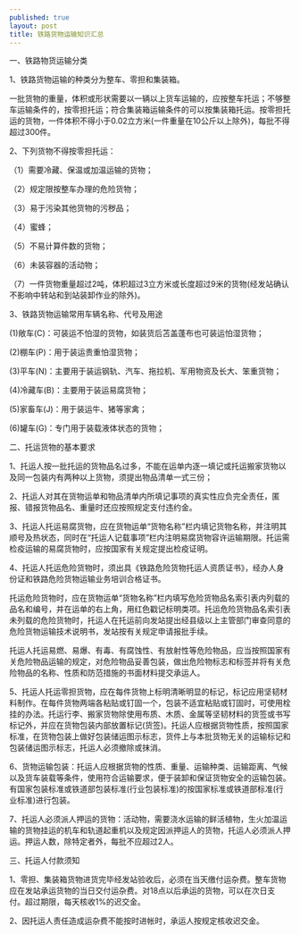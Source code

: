 ```yaml
---
published: true
layout: post
title: 铁路货物运输知识汇总
---
```

一、铁路物货运输分类

1、铁路货物运输的种类分为整车、零担和集装箱。

一批货物的重量，体积或形状需要以一辆以上货车运输的，应按整车托运；不够整车运输条件的，按零担托运；符合集装箱运输条件的可以按集装箱托运。按零担托运的货物，一件体积不得小于0.02立方米(一件重量在10公斤以上除外)，每批不得超过300件。

2、下列货物不得按零担托运：

（1）需要冷藏、保温或加温运输的货物；

（2）规定限按整车办理的危险货物；

（3）易于污染其他货物的污秽品；

（4）蜜蜂；

（5）不易计算件数的货物；

（6）未装容器的活动物；

（7）一件货物重量超过2吨，体积超过3立方米或长度超过9米的货物(经发站确认不影响中转站和到站装卸作业的除外)。

3、铁路货物运输常用车辆名称、代号及用途

(1)敞车(C)：可装运不怕湿的货物，如装货后苫盖蓬布也可装运怕湿货物；

(2)棚车(P)：用于装运贵重怕湿货物；

(3)平车(N)：主要用于装运钢轨、汽车、拖拉机、军用物资及长大、笨重货物；

(4)冷藏车(B)：主要用于装运易腐货物；

(5)家畜车(J)：用于装运牛、猪等家禽；

(6)罐车(G)：专门用于装载液体状态的货物；

二、托运货物的基本要求

1、托运人按一批托运的货物品名过多，不能在运单内逐一填记或托运搬家货物以及同一包装内有两种以上货物，须提出物品清单一式三份；

2、托运人对其在货物运单和物品清单内所填记事项的真实性应负完全责任，匿报、错报货物品名、重量时还应按照规定支付违约金。

3、托运人托运易腐货物，应在货物运单“货物名称”栏内填记货物名称，并注明其顺号及热状态，同时在“托运人记载事项”栏内注明易腐货物容许运输期限。托运需检疫运输的易腐货物时，应按国家有关规定提出检疫证明。

4、托运人托运危险货物时，须出具《铁路危险货物托运人资质证书》，经办人身份证和铁路危险货物运输业务培训合格证书。

托运危险货物时，应在货物运单“货物名称”栏内填写危险货物品名索引表内列载的品名和编号，并在运单的右上角，用红色戳记标明类项。托运危险货物品名索引表未列载的危险货物时，托运人在托运前向发站提出经县级以上主管部门审查同意的危险货物运输技术说明书，发站按有关规定申请报批手续。

托运人托运易燃、易爆、有毒、有腐蚀性、有放射性等危险物品，应当按照国家有关危险物品运输的规定，对危险物品妥善包装，做出危险物标志和标签并将有关危险物品的名称、性质和防范措施的书面材料提交承运人。

5、托运人托运零担货物，应在每件货物上标明清晰明显的标记，标记应用坚韧材料制作。在每件货物两端各粘贴或钉固一个，包装不适宜粘贴或钉固时，可使用栓挂的办法。托运行李、搬家货物除使用布质、木质、金属等坚韧材料的货签或书写标记外，并应在货物包装内部放置标记(货签)。托运人应根据货物性质，按照国家标准，在货物包装上做好包装储运图示标志，货件上与本批货物无关的运输标记和包装储运图示标志，托运人必须撤除或抹消。

6、货物运输包装：托运人应根据货物的性质、重量、运输种类、运输距离、气候以及货车装载等条件，使用符合运输要求，便于装卸和保证货物安全的运输包装。有国家包装标准或铁道部包装标准(行业包装标准)的按国家标准或铁道部标准(行业标准)进行包装。

7、托运人必须派人押运的货物：活动物，需要浇水运输的鲜活植物，生火加温运输的货物挂运的机车和轨道起重机以及规定因派押运人的货物，托运人必须派人押运。押运人数，除特定者外，每批不应超过2人。

三、托运人付款须知

1、零担、集装箱货物进货完毕经发站验收后，必须在当天缴付运杂费。整车货物应在发站承运货物的当日交付运杂费。对18点以后承运的货物，可以在次日支付。超过期限，每天核收1%的迟交金。

2、因托运人责任造成运杂费不能按时进帐时，承运人按规定核收迟交金。